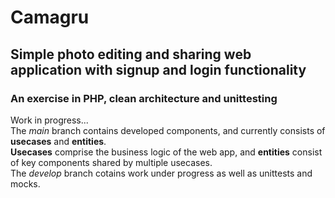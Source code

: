 # Camagru

## Simple photo editing and sharing web application with signup and login functionality  
### An exercise in PHP, clean architecture and unittesting 

Work in progress...  
The *main* branch contains developed components, and currently consists of __usecases__ and __entities__.  
__Usecases__ comprise the business logic of the web app, and __entities__ consist of key components shared by multiple usecases.  
The *develop* branch cotains work under progress as well as unittests and mocks. 

